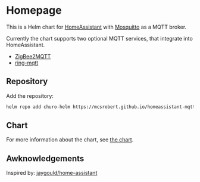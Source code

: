 # Homepage

This is a Helm chart for [HomeAssistant](https://www.home-assistant.io/) with [Mosquitto](https://mosquitto.org/) as a MQTT broker.

Currently the chart supports two optional MQTT services, that integrate into HomeAssistant.

- [ZigBee2MQTT](https://www.zigbee2mqtt.io/)
- [ring-mqtt](https://github.com/tsightler/ring-mqtt)

## Repository

Add the repository:

```bash
helm repo add churo-helm https://mcsrobert.github.io/homeassistant-mqtt
```

## Chart

For more information about the chart, see [the chart](./charts/homeassistant-mqtt/).


## Awknowledgements

Inspired by: [jaygould/home-assistant](https://github.com/jaygould/home-assistant)
